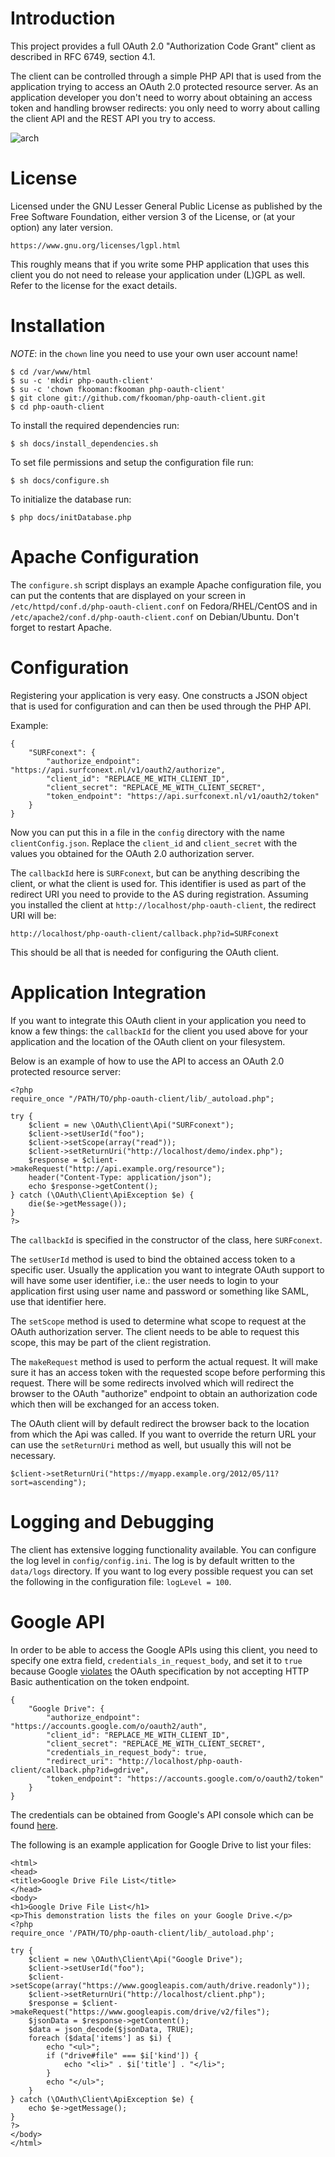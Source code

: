 # Introduction
This project provides a full OAuth 2.0 "Authorization Code Grant" client as 
described in RFC 6749, section 4.1.

The client can be controlled through a simple PHP API that is used from the 
application trying to access an OAuth 2.0 protected resource server. As an 
application developer you don't need to worry about obtaining an access
token and handling browser redirects: you only need to worry about calling 
the client API and the REST API you try to access.

![arch](https://github.com/fkooman/php-oauth-client/raw/master/docs/architecture.png)

# License
Licensed under the GNU Lesser General Public License as published by the Free 
Software Foundation, either version 3 of the License, or (at your option) any 
later version.

    https://www.gnu.org/licenses/lgpl.html

This roughly means that if you write some PHP application that uses this client 
you do not need to release your application under (L)GPL as well. Refer to the 
license for the exact details.

# Installation
*NOTE*: in the `chown` line you need to use your own user account name!

    $ cd /var/www/html
    $ su -c 'mkdir php-oauth-client'
    $ su -c 'chown fkooman:fkooman php-oauth-client'
    $ git clone git://github.com/fkooman/php-oauth-client.git
    $ cd php-oauth-client

To install the required dependencies run:

    $ sh docs/install_dependencies.sh

To set file permissions and setup the configuration file run:

    $ sh docs/configure.sh

To initialize the database run:

    $ php docs/initDatabase.php

# Apache Configuration
The `configure.sh` script displays an example Apache configuration file, you 
can put the contents that are displayed on your screen in 
`/etc/httpd/conf.d/php-oauth-client.conf` on Fedora/RHEL/CentOS and in 
`/etc/apache2/conf.d/php-oauth-client.conf` on Debian/Ubuntu. Don't forget to
restart Apache.

# Configuration
Registering your application is very easy. One constructs a JSON object that is 
used for configuration and can then be used through the PHP API.

Example:

    {
        "SURFconext": {
            "authorize_endpoint": "https://api.surfconext.nl/v1/oauth2/authorize", 
            "client_id": "REPLACE_ME_WITH_CLIENT_ID", 
            "client_secret": "REPLACE_ME_WITH_CLIENT_SECRET", 
            "token_endpoint": "https://api.surfconext.nl/v1/oauth2/token"
        }
    }

Now you can put this in a file in the `config` directory with the name 
`clientConfig.json`. Replace the `client_id` and `client_secret` with the 
values you obtained for the OAuth 2.0 authorization server.

The `callbackId` here is `SURFconext`, but can be anything describing the 
client, or what the client is used for. This identifier is used as part of the 
redirect URI you need to provide to the AS during registration. Assuming you 
installed the client at `http://localhost/php-oauth-client`, the redirect URI 
will be:

    http://localhost/php-oauth-client/callback.php?id=SURFconext

This should be all that is needed for configuring the OAuth client.

# Application Integration
If you want to integrate this OAuth client in your application you need to know
a few things: the `callbackId` for the client you used above for your 
application and the location of the OAuth client on your filesystem.

Below is an example of how to use the API to access an OAuth 2.0 protected 
resource server:

    <?php
    require_once "/PATH/TO/php-oauth-client/lib/_autoload.php";

    try { 
        $client = new \OAuth\Client\Api("SURFconext");
        $client->setUserId("foo");
        $client->setScope(array("read"));
        $client->setReturnUri("http://localhost/demo/index.php");
        $response = $client->makeRequest("http://api.example.org/resource");
        header("Content-Type: application/json");
        echo $response->getContent();
    } catch (\OAuth\Client\ApiException $e) {
        die($e->getMessage());
    }
    ?>

The `callbackId` is specified in the constructor of the class, here 
`SURFconext`. 

The `setUserId` method is used to bind the obtained access token to a specific 
user. Usually the application you want to integrate OAuth support to will have 
some user identifier, i.e.: the user needs to login to your application first 
using user name and password or something like SAML, use that identifier here.

The `setScope` method is used to determine what scope to request at the OAuth
authorization server. The client needs to be able to request this scope, this
may be part of the client registration.

The `makeRequest` method is used to perform the actual request. It will make
sure it has an access token with the requested scope before performing this
request. There will be some redirects involved which will redirect the browser 
to the OAuth "authorize" endpoint to obtain an authorization code which then
will be exchanged for an access token.

The OAuth client will by default redirect the browser back to the location from 
which the Api was called. If you want to override the return URL your can use 
the `setReturnUri` method as well, but usually this will not be necessary.

    $client->setReturnUri("https://myapp.example.org/2012/05/11?sort=ascending");

# Logging and Debugging
The client has extensive logging functionality available. You can configure the
log level in `config/config.ini`. The log is by default written to the 
`data/logs` directory. If you want to log every possible request you can set the
following in the configuration file: `logLevel = 100`.

# Google API
In order to be able to access the Google APIs using this client, you need to
specify one extra field, `credentials_in_request_body`, and set it to `true` 
because Google [violates](https://tools.ietf.org/html/rfc6749#section-2.3.1) 
the OAuth specification by not accepting HTTP Basic authentication on the 
token endpoint.

    {
        "Google Drive": {
            "authorize_endpoint": "https://accounts.google.com/o/oauth2/auth",
            "client_id": "REPLACE_ME_WITH_CLIENT_ID",
            "client_secret": "REPLACE_ME_WITH_CLIENT_SECRET",
            "credentials_in_request_body": true,
            "redirect_uri": "http://localhost/php-oauth-client/callback.php?id=gdrive",
            "token_endpoint": "https://accounts.google.com/o/oauth2/token"
        }
    }

The credentials can be obtained from Google's API console which can be found
[here](https://code.google.com/apis/console/).

The following is an example application for Google Drive to list your files:

    <html>
    <head>
    <title>Google Drive File List</title>
    </head>
    <body>
    <h1>Google Drive File List</h1>
    <p>This demonstration lists the files on your Google Drive.</p>
    <?php
    require_once '/PATH/TO/php-oauth-client/lib/_autoload.php';

    try {
        $client = new \OAuth\Client\Api("Google Drive");
        $client->setUserId("foo");
        $client->setScope(array("https://www.googleapis.com/auth/drive.readonly"));
        $client->setReturnUri("http://localhost/client.php");
        $response = $client->makeRequest("https://www.googleapis.com/drive/v2/files");
        $jsonData = $response->getContent();
        $data = json_decode($jsonData, TRUE);
        foreach ($data['items'] as $i) {
            echo "<ul>";
            if ("drive#file" === $i['kind']) {
                echo "<li>" . $i['title'] . "</li>";
            }
            echo "</ul>";
        }
    } catch (\OAuth\Client\ApiException $e) {
        echo $e->getMessage();
    }
    ?>
    </body>
    </html>
